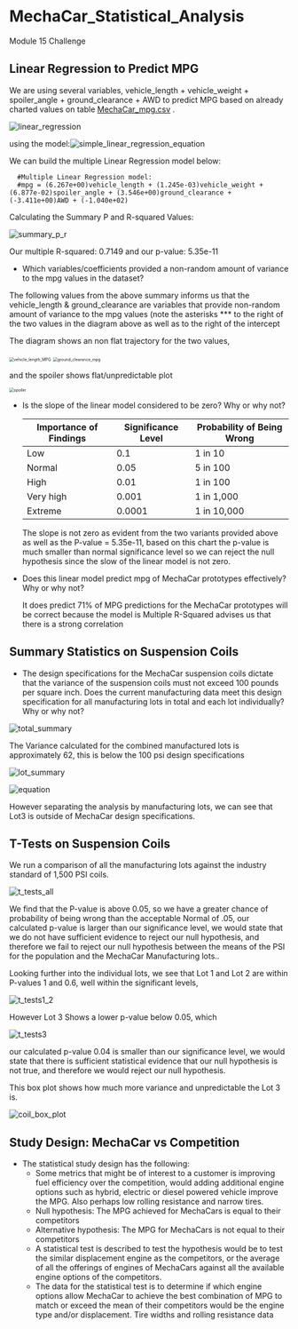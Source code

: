# MechaCar_Statistical_Analysis
Module 15 Challenge

## Linear Regression to Predict MPG

We are using several variables, vehicle_length + vehicle_weight + spoiler_angle + ground_clearance + AWD to predict MPG based on already charted values on table  [MechaCar_mpg.csv](MechaCar_mpg.csv) .

![linear_regression](results/linear_regression.PNG)

using the model:![simple_linear_regression_equation](results/simple_linear_regression_equation.png)

We can build the multiple Linear Regression model below:

      #Multiple Linear Regression model:
      #mpg = (6.267e+00)vehicle_length + (1.245e-03)vehicle_weight + (6.877e-02)spoiler_angle + (3.546e+00)ground_clearance + (-3.411e+00)AWD + (-1.040e+02)

Calculating the Summary P and R-squared Values:

![summary_p_r](results/summary_p_r.PNG)

Our multiple R-squared:  0.7149 and  our p-value: 5.35e-11

- Which variables/coefficients provided a non-random amount of variance to the mpg values in the dataset?

The following values from the above summary informs us that the vehicle_length & ground_clearance are variables that provide non-random amount of variance to the mpg values (note the asterisks *** to the right of the two values in the diagram above as well as to the right of the intercept 

The diagram shows an non flat trajectory for the two values, 

<img src="results/vehicle_length_MPG.png" alt="vehicle_length_MPG" style="zoom: 50%;" />

<img src="results/ground_clearance_mpg.png" alt="ground_clearance_mpg" style="zoom:50%;" />

and the spoiler shows flat/unpredictable plot

<img src="results/spoiler.png" alt="spoiler" style="zoom:50%;" />

- Is the slope of the linear model considered to be zero? Why or why not?

  | Importance  of Findings | Significance Level | Probability  of Being Wrong |
  | ----------------------- | ------------------ | --------------------------- |
  | Low                     | 0.1                | 1 in 10                     |
  | Normal                  | 0.05               | 5 in 100                    |
  | High                    | 0.01               | 1 in 100                    |
  | Very high               | 0.001              | 1 in 1,000                  |
  | Extreme                 | 0.0001             | 1 in 10,000                 |

  The slope is not zero as evident from the two variants provided above as well as the P-value = 5.35e-11, based on this chart the p-value is much smaller than normal significance level so we can reject the null hypothesis since the slow of the linear model is not zero.

- Does this linear model predict mpg of MechaCar prototypes effectively? Why or why not?

  It does predict 71% of MPG predictions for the MechaCar prototypes will be correct because the model is Multiple R-Squared advises us that there is a strong correlation 

## Summary Statistics on Suspension Coils

- The design specifications for the MechaCar suspension coils dictate that the variance of the suspension coils must not exceed 100 pounds per square inch. Does the current manufacturing data meet this design specification for all manufacturing lots in total and each lot individually? Why or why not?

![total_summary](results/total_summary.PNG)

  The Variance calculated for the combined manufactured lots is approximately 62, this is below the 100 psi design specifications

![lot_summary](results/lot_summary.PNG)

![equation](results/simple_linear_regression_equation.png)

However separating the analysis by manufacturing lots, we can see that Lot3 is outside of MechaCar design specifications. 

## T-Tests on Suspension Coils 

We run a comparison of all the manufacturing lots against the industry standard of 1,500 PSI coils.

![t_tests_all](results/t_tests_all.png)



We find that the P-value is above 0.05, so we have a greater chance of probability of being wrong than the acceptable Normal of .05, our calculated p-value is larger than our significance level, we would state that we do not have sufficient evidence to reject our null hypothesis, and therefore we fail to reject our null hypothesis between the means of the PSI for the population and the MechaCar Manufacturing lots..

Looking further into the individual lots, we see that Lot 1 and Lot 2 are within P-values 1 and 0.6, well within the significant levels,

![t_tests1_2](results/t_tests1_2.png)

However Lot 3 Shows a lower p-value below 0.05, which 

![t_tests3](results/t_tests3.png)



our calculated p-value 0.04 is smaller than our significance level, we would state that there is sufficient statistical evidence that our null hypothesis is not true, and therefore we would reject our null hypothesis.

This box plot shows how much more variance and unpredictable the Lot 3 is.

![coil_box_plot](results/coil_box_plot.png)

## Study Design: MechaCar vs Competition

- The statistical study design has the following:
  - Some metrics that might be of interest to a customer is improving fuel efficiency over the competition, would adding additional engine options such as hybrid, electric or diesel powered vehicle improve the MPG. Also perhaps low rolling resistance and narrow tires.
  - Null hypothesis: The MPG achieved for MechaCars is equal to their competitors
  - Alternative hypothesis: The MPG for MechaCars is not equal to their competitors
  - A statistical test is described to test the hypothesis would be to test the similar displacement engine as the competitors, or the average of all the offerings of engines of MechaCars against all the available engine options of the competitors.
  - The data for the statistical test is to determine if which engine options allow MechaCar to achieve the best combination of MPG to match or exceed the mean of their competitors would be the engine type and/or displacement. Tire widths and rolling resistance data
